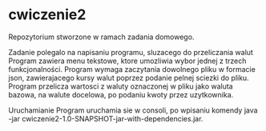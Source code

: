 # cwiczenie2

Repozytorium stworzone w ramach zadania domowego.

Zadanie polegalo na napisaniu programu, sluzacego do przeliczania walut
Program zawiera menu tekstowe, ktore umozliwia wybor jednej z trzech funkcjonalności. 
Program wymaga zaczytania dowolnego pliku w formacie json, zawierajacego kursy walut poprzez podanie pelnej sciezki do pliku.
Program przelicza wartosci z waluty oznaczonej w pliku jako waluta bazowa, na walute docelowa, po podaniu kwoty przez uzytkownika.

Uruchamianie
Program uruchamia sie w consoli, po wpisaniu komendy java -jar cwiczenie2-1.0-SNAPSHOT-jar-with-dependencies.jar.
